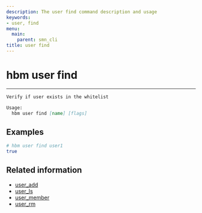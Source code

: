 ```yaml
---
description: The user find command description and usage
keywords:
- user, find
menu:
  main:
    parent: smn_cli
title: user find
---
```


# hbm user find
***

```markdown
Verify if user exists in the whitelist

Usage:
  hbm user find [name] [flags]
```

## Examples

```bash
# hbm user find user1
true
```

## Related information

* [user_add](user_add.md)
* [user_ls](user_ls.md)
* [user_member](user_member.md)
* [user_rm](user_rm.md)
